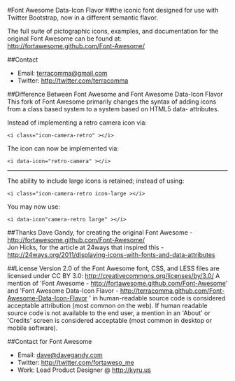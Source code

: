 #Font Awesome Data-Icon Flavor
##the iconic font designed for use with Twitter Bootstrap, now in a different semantic flavor.

The full suite of pictographic icons, examples, and documentation for the original Font Awesome can be found at:
http://fortawesome.github.com/Font-Awesome/

##Contact
- Email: terracomma@gmail.com
- Twitter: http://twitter.com/terracomma

##Difference Between Font Awesome and Font Awesome Data-Icon Flavor
This fork of Font Awesome primarily changes the syntax of adding icons from a class based system to a system based on HTML5 data- attributes.

Instead of implementing a retro camera icon via:  
```
<i class="icon-camera-retro" ></i> 
```
The icon can now be implemented via:   
```
<i data-icon="retro-camera" ></i>  
```
*****

The ability to include large icons is retained; instead of using:   
```
<i class="icon-camera-retro icon-large ></i>   
```
You may now use:   
```
<i data-icon"camera-retro large" ></i>   
```

##Thanks
Dave Gandy, for creating the original Font Awesome - http://fortawesome.github.com/Font-Awesome/  
Jon Hicks, for the article at 24ways that inspired this - http://24ways.org/2011/displaying-icons-with-fonts-and-data-attributes

##License
Version 2.0 of the Font Awesome font, CSS, and LESS files are licensed under CC BY 3.0:
http://creativecommons.org/licenses/by/3.0/
A mention of 'Font Awesome - http://fortawesome.github.com/Font-Awesome'
and 'Font Awesome Data-Icon Flavor - http://terracomma.github.com/Font-Awesome-Data-Icon-Flavor '
in human-readable source code is considered acceptable attribution (most common on the
web). If human readable source code is not available to the end user, a mention in an 'About' 
or 'Credits' screen is considered acceptable (most common in desktop or mobile software).

##Contact for Font Awesome
- Email: dave@davegandy.com  
- Twitter: http://twitter.com/fortaweso_me  
- Work: Lead Product Designer @ http://kyru.us  